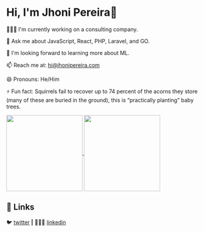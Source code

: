 # Hi, I'm Jhoni Pereira👋

🧑🏾‍💻 I'm currently working on a consulting company.

💬 Ask me about JavaScript, React, PHP, Laravel, and GO.

🚀 I'm looking forward to learning more about ML.

📫 Reach me at: hi@jhonipereira.com

😄 Pronouns: He/Him

⚡ Fun fact: Squirrels fail to recover up to 74 percent of the acorns they store (many of these are buried in the ground), this is “practically planting” baby trees.

<a href="https://github.com/anuraghazra/github-readme-stats">
  <img height=200 align="center" src="https://github-readme-stats-6qper408w-jhonipereira.vercel.app/api?username=jhonipereira&include_all_commits=true&theme=vue-dark&rank_icon=percentile" />
</a>
<a href="https://github.com/anuraghazra/github-readme-stats">
  <img height=200 align="center" src="https://github-readme-stats-6qper408w-jhonipereira.vercel.app/api/top-langs/?username=jhonipereira&size_weight=0.5&count_weight=0.5&hide=html,css,scss,astro&layout=donut&theme=vue-dark&include_all_commits=true&exclude_repo=github-readme-stats,movie-catalog-fe,vscode-generator-code,cypress,cypress-tester,hero-names,starwars-names,tinbird,dev-productivity" />
</a>


## 🔗 Links
🐦 [twitter][twitter] **|** 
👨🏾‍💼 [linkedin][linkedin]


[twitter]: https://twitter.com/Jhoni_Tech
[linkedin]: https://www.linkedin.com/in/jhoni-pereira/

<!--
**jhonipereira/jhonipereira** is a ✨ _special_ ✨ repository because its `README.md` (this file) appears on your GitHub profile.

Here are some ideas to get you started:

- 🔭 I’m currently working on ...
- 🌱 I’m currently learning ...
- 👯 I’m looking to collaborate on ...
- 🤔 I’m looking for help with ...
- 💬 Ask me about ...
- 📫 How to reach me: ...
- 😄 Pronouns: ...
- ⚡ Fun fact: ...
-->
